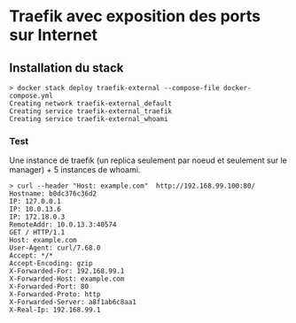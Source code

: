 # Traefik avec exposition des ports sur Internet

## Installation du stack

```shell
> docker stack deploy traefik-external --compose-file docker-compose.yml
Creating network traefik-external_default
Creating service traefik-external_traefik
Creating service traefik-external_whoami
```

### Test

Une instance de traefik (un replica seulement par noeud et seulement sur le manager) + 5 instances de whoami.

```shell
> curl --header "Host: example.com"  http://192.168.99.100:80/
Hostname: b0dc376c36d2
IP: 127.0.0.1
IP: 10.0.13.6
IP: 172.18.0.3
RemoteAddr: 10.0.13.3:40574
GET / HTTP/1.1
Host: example.com
User-Agent: curl/7.68.0
Accept: */*
Accept-Encoding: gzip
X-Forwarded-For: 192.168.99.1
X-Forwarded-Host: example.com
X-Forwarded-Port: 80
X-Forwarded-Proto: http
X-Forwarded-Server: a8f1ab6c8aa1
X-Real-Ip: 192.168.99.1
```